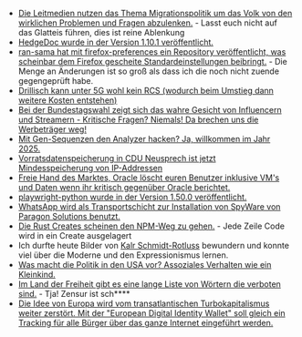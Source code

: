 * [Die Leitmedien nutzen das Thema Migrationspolitik um das Volk von den wirklichen Problemen und Fragen abzulenken.](https://blog.fefe.de/?ts=9961a06a) - Lasst euch nicht auf das Glatteis führen, dies ist reine Ablenkung
* [HedgeDoc wurde in der Version 1.10.1 veröffentlicht.](https://github.com/hedgedoc/hedgedoc/releases/tag/1.10.1)
* [ran-sama hat mit firefox-preferences ein Repository veröffentlicht, was scheinbar dem Firefox gescheite Standardeinstellungen beibringt.](https://github.com/ran-sama/firefox-preferences) - Die Menge an Änderungen ist so groß als dass ich die noch nicht zuende gegengeprüft habe.
* [Drillisch kann unter 5G wohl kein RCS (wodurch beim Umstieg dann weitere Kosten entstehen)](https://www.borncity.com/blog/2025/02/02/drillisch-kein-rcs-nach-umstieg-auf-5g-netzumstellung-per-sim/)
* [Bei der Bundestagswahl zeigt sich das wahre Gesicht von Influencern und Streamern - Kritische Fragen? Niemals! Da brechen uns die Werbeträger weg!](https://netzpolitik.org/2025/trugbild-grosse-reichweite-wenig-reibung/)
* [Mit Gen-Sequenzen den Analyzer hacken? Ja, willkommen im Jahr 2025.](https://blog.fefe.de/?ts=995e7adf)
* [Vorratsdatenspeicherung in CDU Neusprech ist jetzt Mindesspeicherung von IP-Addressen](https://blog.fefe.de/?ts=995e70e9)
* [Freie Hand des Marktes, Oracle löscht euren Benutzer inklusive VM's und Daten wenn ihr kritisch gegenüber Oracle berichtet.](https://blog.fefe.de/?ts=995e6e15)
* [playwright-python wurde in der Version 1.50.0 veröffentlicht.](https://github.com/microsoft/playwright-python/releases/tag/v1.50.0)
* [WhatsApp wird als Transportschicht zur Installation von SpyWare von Paragon Solutions benutzt.](https://netzpolitik.org/2025/whatsapp-spyware-angriff-auf-medien-und-zivilgesellschaft/)
* [Die Rust Creates scheinen den NPM-Weg zu gehen.](https://lucumr.pocoo.org/2025/2/4/fat-rand/) - Jede Zeile Code wird in ein Create ausgelagert
* Ich durfte heute Bilder von [Kalr Schmidt-Rotluss](https://de.wikipedia.org/wiki/Karl_Schmidt-Rottluff) bewundern und konnte viel über die Moderne und den Expressionismus lernen.
* [Was macht die Politik in den USA vor? Assoziales Verhalten wie ein Kleinkind.](https://blog.fefe.de/?ts=995cc16d)
* [Im Land der Freiheit gibt es eine lange Liste von Wörtern die verboten sind.](https://blog.fefe.de/?ts=995cd8ea) - Tja! Zensur ist sch****
* [Die Idee von Europa wird vom transatlantischen Turbokapitalismus weiter zerstört. Mit der "European Digital Identity Wallet" soll gleich ein Tracking für alle Bürger über das ganze Internet eingeführt werden.](https://netzpolitik.org/2025/digitale-brieftasche-eu-kommission-holt-den-super-cookie-zurueck/)
